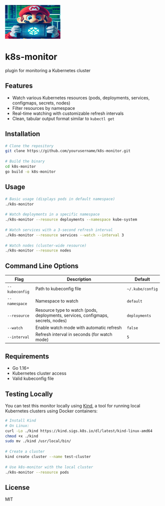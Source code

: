 <img src="images/OIG3.jpg" alt="k8s monitor" width="180" height="110">


# k8s-monitor
plugin for monitoring a Kubernetes cluster 


## Features

- Watch various Kubernetes resources (pods, deployments, services, configmaps, secrets, nodes)
- Filter resources by namespace
- Real-time watching with customizable refresh intervals
- Clean, tabular output format similar to `kubectl get`

## Installation

```bash
# Clone the repository
git clone https://github.com/yourusername/k8s-monitor.git

# Build the binary
cd k8s-monitor
go build -o k8s-monitor
```

## Usage

```bash
# Basic usage (displays pods in default namespace)
./k8s-monitor

# Watch deployments in a specific namespace
./k8s-monitor --resource deployments --namespace kube-system

# Watch services with a 3-second refresh interval
./k8s-monitor --resource services --watch --interval 3

# Watch nodes (cluster-wide resource)
./k8s-monitor --resource nodes
```

## Command Line Options

| Flag | Description | Default |
|------|-------------|---------|
| `--kubeconfig` | Path to kubeconfig file | `~/.kube/config` |
| `--namespace` | Namespace to watch | `default` |
| `--resource` | Resource type to watch (pods, deployments, services, configmaps, secrets, nodes) | `deployments` |
| `--watch` | Enable watch mode with automatic refresh | `false` |
| `--interval` | Refresh interval in seconds (for watch mode) | `5` |

## Requirements

- Go 1.16+
- Kubernetes cluster access
- Valid kubeconfig file

## Testing Locally

You can test this monitor locally using [Kind](https://kind.sigs.k8s.io/), a tool for running local Kubernetes clusters using Docker containers:

```bash
# Install Kind
# On Linux:
curl -Lo ./kind https://kind.sigs.k8s.io/dl/latest/kind-linux-amd64
chmod +x ./kind
sudo mv ./kind /usr/local/bin/

# Create a cluster
kind create cluster --name test-cluster

# Use k8s-monitor with the local cluster
./k8s-monitor --resource pods
```

## License

MIT

